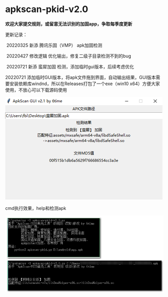 # apkscan-pkid-v2.0

**欢迎大家提交规则，或留意无法识别的加固app，争取每季度更新**

更新记录：

​	  20220325 新添 腾讯乐固（VMP） apk加固检测

​	  20220427 修改逻辑 优化输出，修复二级子目录检测不到的bug

​	  20220721 新添 蛮犀加固 检测，添加临时gui版本，后续考虑优化



20220721 添加临时GUI版本，将apk文件拖到界面，自动输出结果，GUI版本需要安装依赖库windnd，所以在Releases打包了一个exe（win10 x64）方便大家使用，不放心可以下载源码使用

![2022-07-21_110053](2022-07-21_110053.png)

cmd执行效果，help和检测apk

![check](2022-07-21_111602.png)



